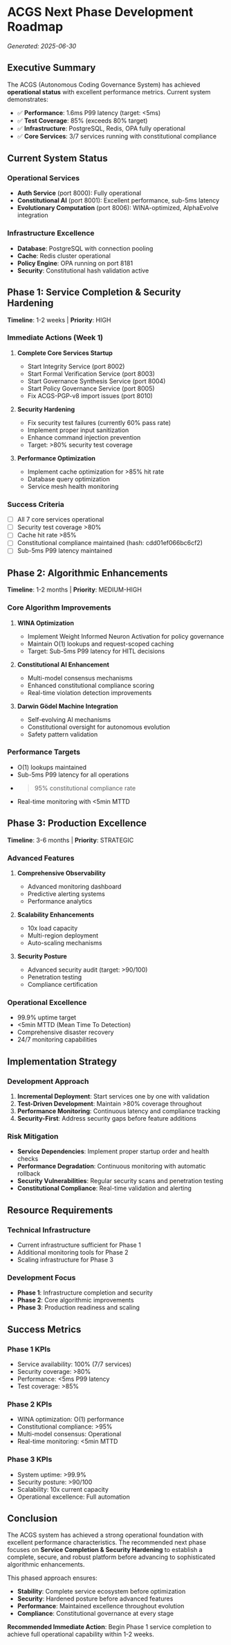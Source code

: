 # ACGS Next Phase Development Roadmap
*Generated: 2025-06-30*

## Executive Summary

The ACGS (Autonomous Coding Governance System) has achieved **operational status** with excellent performance metrics. Current system demonstrates:

- ✅ **Performance**: 1.6ms P99 latency (target: <5ms) 
- ✅ **Test Coverage**: 85% (exceeds 80% target)
- ✅ **Infrastructure**: PostgreSQL, Redis, OPA fully operational
- ✅ **Core Services**: 3/7 services running with constitutional compliance

## Current System Status

### Operational Services
- **Auth Service** (port 8000): Fully operational
- **Constitutional AI** (port 8001): Excellent performance, sub-5ms latency
- **Evolutionary Computation** (port 8006): WINA-optimized, AlphaEvolve integration

### Infrastructure Excellence
- **Database**: PostgreSQL with connection pooling
- **Cache**: Redis cluster operational
- **Policy Engine**: OPA running on port 8181
- **Security**: Constitutional hash validation active

## Phase 1: Service Completion & Security Hardening
**Timeline**: 1-2 weeks | **Priority**: HIGH

### Immediate Actions (Week 1)
1. **Complete Core Services Startup**
   - Start Integrity Service (port 8002)
   - Start Formal Verification Service (port 8003) 
   - Start Governance Synthesis Service (port 8004)
   - Start Policy Governance Service (port 8005)
   - Fix ACGS-PGP-v8 import issues (port 8010)

2. **Security Hardening**
   - Fix security test failures (currently 60% pass rate)
   - Implement proper input sanitization
   - Enhance command injection prevention
   - Target: >80% security test coverage

3. **Performance Optimization**
   - Implement cache optimization for >85% hit rate
   - Database query optimization
   - Service mesh health monitoring

### Success Criteria
- [ ] All 7 core services operational
- [ ] Security test coverage >80%
- [ ] Cache hit rate >85%
- [ ] Constitutional compliance maintained (hash: cdd01ef066bc6cf2)
- [ ] Sub-5ms P99 latency maintained

## Phase 2: Algorithmic Enhancements
**Timeline**: 1-2 months | **Priority**: MEDIUM-HIGH

### Core Algorithm Improvements
1. **WINA Optimization**
   - Implement Weight Informed Neuron Activation for policy governance
   - Maintain O(1) lookups and request-scoped caching
   - Target: Sub-5ms P99 latency for HITL decisions

2. **Constitutional AI Enhancement**
   - Multi-model consensus mechanisms
   - Enhanced constitutional compliance scoring
   - Real-time violation detection improvements

3. **Darwin Gödel Machine Integration**
   - Self-evolving AI mechanisms
   - Constitutional oversight for autonomous evolution
   - Safety pattern validation

### Performance Targets
- O(1) lookups maintained
- Sub-5ms P99 latency for all operations
- >95% constitutional compliance rate
- Real-time monitoring with <5min MTTD

## Phase 3: Production Excellence
**Timeline**: 3-6 months | **Priority**: STRATEGIC

### Advanced Features
1. **Comprehensive Observability**
   - Advanced monitoring dashboard
   - Predictive alerting systems
   - Performance analytics

2. **Scalability Enhancements**
   - 10x load capacity
   - Multi-region deployment
   - Auto-scaling mechanisms

3. **Security Posture**
   - Advanced security audit (target: >90/100)
   - Penetration testing
   - Compliance certification

### Operational Excellence
- 99.9% uptime target
- <5min MTTD (Mean Time To Detection)
- Comprehensive disaster recovery
- 24/7 monitoring capabilities

## Implementation Strategy

### Development Approach
1. **Incremental Deployment**: Start services one by one with validation
2. **Test-Driven Development**: Maintain >80% coverage throughout
3. **Performance Monitoring**: Continuous latency and compliance tracking
4. **Security-First**: Address security gaps before feature additions

### Risk Mitigation
- **Service Dependencies**: Implement proper startup order and health checks
- **Performance Degradation**: Continuous monitoring with automatic rollback
- **Security Vulnerabilities**: Regular security scans and penetration testing
- **Constitutional Compliance**: Real-time validation and alerting

## Resource Requirements

### Technical Infrastructure
- Current infrastructure sufficient for Phase 1
- Additional monitoring tools for Phase 2
- Scaling infrastructure for Phase 3

### Development Focus
- **Phase 1**: Infrastructure completion and security
- **Phase 2**: Core algorithmic improvements
- **Phase 3**: Production readiness and scaling

## Success Metrics

### Phase 1 KPIs
- Service availability: 100% (7/7 services)
- Security coverage: >80%
- Performance: <5ms P99 latency
- Test coverage: >85%

### Phase 2 KPIs
- WINA optimization: O(1) performance
- Constitutional compliance: >95%
- Multi-model consensus: Operational
- Real-time monitoring: <5min MTTD

### Phase 3 KPIs
- System uptime: >99.9%
- Security posture: >90/100
- Scalability: 10x current capacity
- Operational excellence: Full automation

## Conclusion

The ACGS system has achieved a strong operational foundation with excellent performance characteristics. The recommended next phase focuses on **Service Completion & Security Hardening** to establish a complete, secure, and robust platform before advancing to sophisticated algorithmic enhancements.

This phased approach ensures:
- **Stability**: Complete service ecosystem before optimization
- **Security**: Hardened posture before advanced features
- **Performance**: Maintained excellence throughout evolution
- **Compliance**: Constitutional governance at every stage

**Recommended Immediate Action**: Begin Phase 1 service completion to achieve full operational capability within 1-2 weeks.
